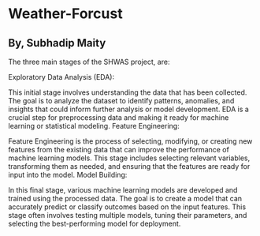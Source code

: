 # Weather-Forcust
## By, Subhadip Maity
The three main stages of the SHWAS project, are:

Exploratory Data Analysis (EDA):

This initial stage involves understanding the data that has been collected. The goal is to analyze the dataset to identify patterns, anomalies, and insights that could inform further analysis or model development. EDA is a crucial step for preprocessing data and making it ready for machine learning or statistical modeling.
Feature Engineering:

Feature Engineering is the process of selecting, modifying, or creating new features from the existing data that can improve the performance of machine learning models. This stage includes selecting relevant variables, transforming them as needed, and ensuring that the features are ready for input into the model.
Model Building:

In this final stage, various machine learning models are developed and trained using the processed data. The goal is to create a model that can accurately predict or classify outcomes based on the input features. This stage often involves testing multiple models, tuning their parameters, and selecting the best-performing model for deployment.
